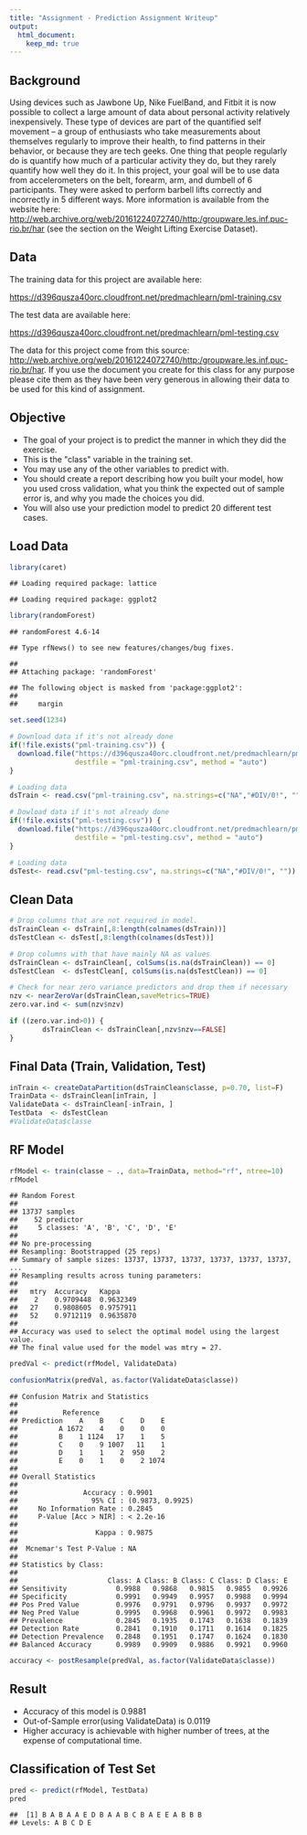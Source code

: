 ```yaml
---
title: "Assignment - Prediction Assignment Writeup"
output: 
  html_document:
    keep_md: true 
---
```




## Background

Using devices such as Jawbone Up, Nike FuelBand, and Fitbit it is now possible to collect a large amount of data about personal activity relatively inexpensively. These type of devices are part of the quantified self movement – a group of enthusiasts who take measurements about themselves regularly to improve their health, to find patterns in their behavior, or because they are tech geeks. One thing that people regularly do is quantify how much of a particular activity they do, but they rarely quantify how well they do it. In this project, your goal will be to use data from accelerometers on the belt, forearm, arm, and dumbell of 6 participants. They were asked to perform barbell lifts correctly and incorrectly in 5 different ways. More information is available from the website here: http://web.archive.org/web/20161224072740/http:/groupware.les.inf.puc-rio.br/har (see the section on the Weight Lifting Exercise Dataset).

## Data

The training data for this project are available here:

https://d396qusza40orc.cloudfront.net/predmachlearn/pml-training.csv

The test data are available here:

https://d396qusza40orc.cloudfront.net/predmachlearn/pml-testing.csv

The data for this project come from this source: http://web.archive.org/web/20161224072740/http:/groupware.les.inf.puc-rio.br/har. If you use the document you create for this class for any purpose please cite them as they have been very generous in allowing their data to be used for this kind of assignment.

## Objective

* The goal of your project is to predict the manner in which they did the exercise. 
* This is the "class" variable in the training set. 
* You may use any of the other variables to predict with. 
* You should create a report describing how you built your model, how you used cross validation, what you think the      expected out of sample error is, and why you made the choices you did. 
* You will also use your prediction model to predict 20 different test cases.


## Load Data


```r
library(caret)
```

```
## Loading required package: lattice
```

```
## Loading required package: ggplot2
```

```r
library(randomForest)
```

```
## randomForest 4.6-14
```

```
## Type rfNews() to see new features/changes/bug fixes.
```

```
## 
## Attaching package: 'randomForest'
```

```
## The following object is masked from 'package:ggplot2':
## 
##     margin
```

```r
set.seed(1234)
```


```r
# Download data if it's not already done
if(!file.exists("pml-training.csv")) {
  download.file("https://d396qusza40orc.cloudfront.net/predmachlearn/pml-training.csv",
                destfile = "pml-training.csv", method = "auto")
}

# Loading data
dsTrain <- read.csv("pml-training.csv", na.strings=c("NA","#DIV/0!", ""))

# Dowload data if it's not already done
if(!file.exists("pml-testing.csv")) {
  download.file("https://d396qusza40orc.cloudfront.net/predmachlearn/pml-testing.csv",
                destfile = "pml-testing.csv", method = "auto")
}

# Loading data
dsTest<- read.csv("pml-testing.csv", na.strings=c("NA","#DIV/0!", ""))
```

## Clean Data


```r
# Drop columns that are not required in model.
dsTrainClean <- dsTrain[,8:length(colnames(dsTrain))]
dsTestClean <- dsTest[,8:length(colnames(dsTest))]

# Drop columns with that have mainly NA as values
dsTrainClean <- dsTrainClean[, colSums(is.na(dsTrainClean)) == 0] 
dsTestClean  <- dsTestClean[, colSums(is.na(dsTestClean)) == 0]

# Check for near zero variance predictors and drop them if necessary
nzv <- nearZeroVar(dsTrainClean,saveMetrics=TRUE)
zero.var.ind <- sum(nzv$nzv)

if ((zero.var.ind>0)) {
        dsTrainClean <- dsTrainClean[,nzv$nzv==FALSE]
}
```


## Final Data (Train, Validation, Test)


```r
inTrain <- createDataPartition(dsTrainClean$classe, p=0.70, list=F)
TrainData <- dsTrainClean[inTrain, ]
ValidateData <- dsTrainClean[-inTrain, ]
TestData  <- dsTestClean 
#ValidateData$classe
```

## RF Model


```r
rfModel <- train(classe ~ ., data=TrainData, method="rf", ntree=10)
rfModel
```

```
## Random Forest 
## 
## 13737 samples
##    52 predictor
##     5 classes: 'A', 'B', 'C', 'D', 'E' 
## 
## No pre-processing
## Resampling: Bootstrapped (25 reps) 
## Summary of sample sizes: 13737, 13737, 13737, 13737, 13737, 13737, ... 
## Resampling results across tuning parameters:
## 
##   mtry  Accuracy   Kappa    
##    2    0.9709448  0.9632349
##   27    0.9808605  0.9757911
##   52    0.9712119  0.9635870
## 
## Accuracy was used to select the optimal model using the largest value.
## The final value used for the model was mtry = 27.
```

```r
predVal <- predict(rfModel, ValidateData)

confusionMatrix(predVal, as.factor(ValidateData$classe))
```

```
## Confusion Matrix and Statistics
## 
##           Reference
## Prediction    A    B    C    D    E
##          A 1672    4    0    0    0
##          B    1 1124   17    1    5
##          C    0    9 1007   11    1
##          D    1    1    2  950    2
##          E    0    1    0    2 1074
## 
## Overall Statistics
##                                           
##                Accuracy : 0.9901          
##                  95% CI : (0.9873, 0.9925)
##     No Information Rate : 0.2845          
##     P-Value [Acc > NIR] : < 2.2e-16       
##                                           
##                   Kappa : 0.9875          
##                                           
##  Mcnemar's Test P-Value : NA              
## 
## Statistics by Class:
## 
##                      Class: A Class: B Class: C Class: D Class: E
## Sensitivity            0.9988   0.9868   0.9815   0.9855   0.9926
## Specificity            0.9991   0.9949   0.9957   0.9988   0.9994
## Pos Pred Value         0.9976   0.9791   0.9796   0.9937   0.9972
## Neg Pred Value         0.9995   0.9968   0.9961   0.9972   0.9983
## Prevalence             0.2845   0.1935   0.1743   0.1638   0.1839
## Detection Rate         0.2841   0.1910   0.1711   0.1614   0.1825
## Detection Prevalence   0.2848   0.1951   0.1747   0.1624   0.1830
## Balanced Accuracy      0.9989   0.9909   0.9886   0.9921   0.9960
```

```r
accuracy <- postResample(predVal, as.factor(ValidateData$classe))
```
## Result

* Accuracy of this model is 0.9881
* Out-of-Sample error(using ValidateData) is 0.0119
* Higher accuracy is achievable with higher number of trees, at the expense of computational time.


## Classification of Test Set

```r
pred <- predict(rfModel, TestData)
pred
```

```
##  [1] B A B A A E D B A A B C B A E E A B B B
## Levels: A B C D E
```
